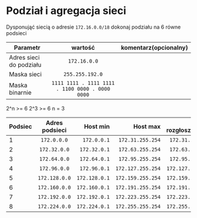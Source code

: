 # Podział i agregacja sieci

Dysponująć siecią o adresie ``172.16.0.0/18`` dokonaj podziału na 6 równe podsieci

| Parametr | wartość | komentarz(opcionalny) |
| ------------- |:-------------:| -----:|
| Adres sieci do podziału | ``172.16.0.0`` | |  
| Maska sieci  | ``255.255.192.0`` | |
| Maska binarnie  | ``1111 1111 . 1111 1111 . 1100 0000 . 0000 0000`` | |


2^n >= 6
2^3 >= 6
n = 3

| Podsiec   | Adres podsieci | Host min     | Host max      | Adres rozgłoszeniowy |
| -------------     |:-------------: | -----:       | -----:        | -----:    |
| 1         | ``172.0.0.0`` | ``172.0.0.1`` | ``172.31.255.254`` | ``172.31.255.255`` |
| 2         | ``172.32.0.0`` | ``172.32.0.1`` | ``172.63.255.254`` | ``172.63.255.255`` |
| 3         | ``172.64.0.0`` | ``172.64.0.1`` | ``172.95.255.254`` | ``172.95.255.255`` |
| 4         | ``172.96.0.0`` | ``172.96.0.1`` | ``172.127.255.254`` | ``172.127.255.255`` |
| 5         | ``172.128.0.0`` | ``172.128.0.1`` | ``172.159.255.254`` | ``172.159.255.255`` |
| 6         | ``172.160.0.0`` | ``172.160.0.1`` | ``172.191.255.254`` | ``172.191.255.255`` |
| 7         | ``172.192.0.0`` | ``172.192.0.1`` | ``172.223.255.254`` | ``172.223.255.255`` |
| 8         | ``172.224.0.0`` | ``172.224.0.1`` | ``172.255.255.254`` | ``172.255.255.255`` |
